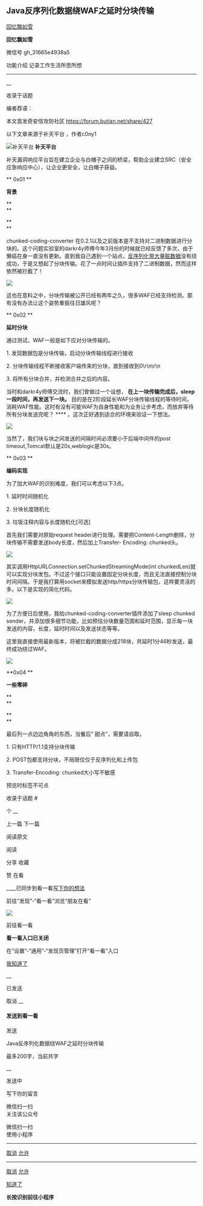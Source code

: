 ##  Java反序列化数据绕WAF之延时分块传输

[ 回忆飘如雪 ](javascript:void\(0\);)

**回忆飘如雪** ![]()

微信号 gh_31665e4938a5

功能介绍 记录工作生活所思所想

____

__

收录于话题

编者荐语：

本文首发奇安信攻防社区 https://forum.butian.net/share/427

以下文章来源于补天平台 ，作者c0ny1

![补天平台](http://wx.qlogo.cn/mmhead/Q3auHgzwzM7XibLUp3XrGIicoubCVJ4D6ANmdFYNciaV3heR6RYoVqMXA/0)
**补天平台**

补天漏洞响应平台旨在建立企业与白帽子之间的桥梁，帮助企业建立SRC（安全应急响应中心），让企业更安全，让白帽子获益。

  

**  0x01 **

 **背景**

 **  
**

 **  
**

chunked-coding-converter
在0.2.1以及之前版本是不支持对二进制数据进行分块的。这个问题实验室的darkr4y师傅今年3月份的时候就已经反馈了多次，由于懒癌在身一直没有更新。直到我自己遇到一个站点，[反序列化带大量脏数据](http://mp.weixin.qq.com/s?__biz=Mzg3NjA4MTQ1NQ==&mid=2247484067&idx=1&sn=3a0fe73cb30a84af18c3c932f0e661b2&chksm=cf36fae3f84173f5780e94c87b325f2b2b1ccb04fd04cd85beb9aad7da1f56a0b405bdd7b425&scene=21#wechat_redirect)没有绕成功，于是又想起了分块传输。花了一点时间让插件支持了二进制数据，然而这样依然被拦截了！

![](https://gitee.com/fuli009/images/raw/master/public/20210824121414.png)

这也在意料之中，分块传输被公开已经有两年之久，很多WAF已经支持检测。那有没有办法让这个姿势重振往日雄风呢？  

  

  

 **  0x02 **

 **延时分块**

  

  

通过测试，WAF一般是如下应对分块传输的。

  

1\. 发现数据包是分块传输，启动分块传输线程进行接收

2\. 分块传输线程不断接收客户端传来的分块，直到接收到0\r\n\r\n

3\. 将所有分块合并，并检测合并之后的内容。

  

当时和darkr4y师傅交流时，我们曾做过一个设想， **在上一块传输完成后，sleep一段时间，再发送下一块。**
目的是在2阶段延长WAF分块传输线程的等待时间，消耗WAF性能。这时有没有可能WAF为自身性能和为业务让步考虑，而放弃等待所有分块发送完呢？ ****
。这次正好遇到适合的环境来验证一下想法。

![](https://gitee.com/fuli009/images/raw/master/public/20210824121419.png)

当然了，我们块与块之间发送的间隔时间必须要小于后端中间件的post timeout,Tomcat默认是20s,weblogic是30s。  

  

  

 **  0x03 **

 **编码实现**

  

  

为了加大WAF的识别难度，我们可以考虑以下3点。

  

1\. 延时时间随机化

2\. 分块长度随机化

3\. 垃圾注释内容与长度随机化[可选]

  

首先我们需要对原始request header进行处理。需要把Content-Length删除，分块传输不需要发送body长度，然后加上Transfer-
Encoding: chunked头。

![](https://gitee.com/fuli009/images/raw/master/public/20210824121422.png)

其实调用HttpURLConnection.setChunkedStreamingMode(int
chunkedLen)就可以实现分块发包。不过这个接口只能设置固定分块长度，而且无法直接控制分块时间间隔。于是我打算用socket来模拟发送http/https分块传输包，这样要灵活的多。以下是实现的简化代码。

![](https://gitee.com/fuli009/images/raw/master/public/20210824121425.png)

为了方便日后使用，我给chunked-coding-converter插件添加了sleep chunked
sender，并添加很多细节功能，比如预估分块数量范围和延时范围，显示每一块发送的内容，长度，延时时间以及发送状态等等。

  

这里我直接使用最新版本，将被拦截的数据分成218块，共延时1分46秒发送，最终成功绕过WAF。

![](https://gitee.com/fuli009/images/raw/master/public/20210824121432.png)  

  

  

  **0x04  **

 **一些零碎**

 **  
**

 **  
**

最后列一点边边角角的东西，当餐后” 甜点“，需要请自取。

  

1\. 只有HTTP/1.1支持分块传输

2\. POST包都支持分块，不局限仅仅于反序列化和上传包

3\. Transfer-Encoding: chunked大小写不敏感

  

预览时标签不可点

收录于话题 #

个 __

上一篇 下一篇

阅读原文

阅读

分享 收藏

赞 在看

____已同步到看一看[写下你的想法](javascript:;)

前往“发现”-“看一看”浏览“朋友在看”

![](//res.wx.qq.com/mmbizwap/zh_CN/htmledition/images/pic/appmsg/pic_like_comment55871f.png)

前往看一看

**看一看入口已关闭**

在“设置”-“通用”-“发现页管理”打开“看一看”入口

[我知道了](javascript:;)

__

已发送

取消 __

####  发送到看一看

发送

Java反序列化数据绕WAF之延时分块传输

最多200字，当前共字

__

发送中

写下你的留言

微信扫一扫  
关注该公众号

微信扫一扫  
使用小程序

****

[取消](javascript:void\(0\);) [允许](javascript:void\(0\);)

****

[取消](javascript:void\(0\);) [允许](javascript:void\(0\);)

[知道了](javascript:;)

**长按识别前往小程序**

![]()

